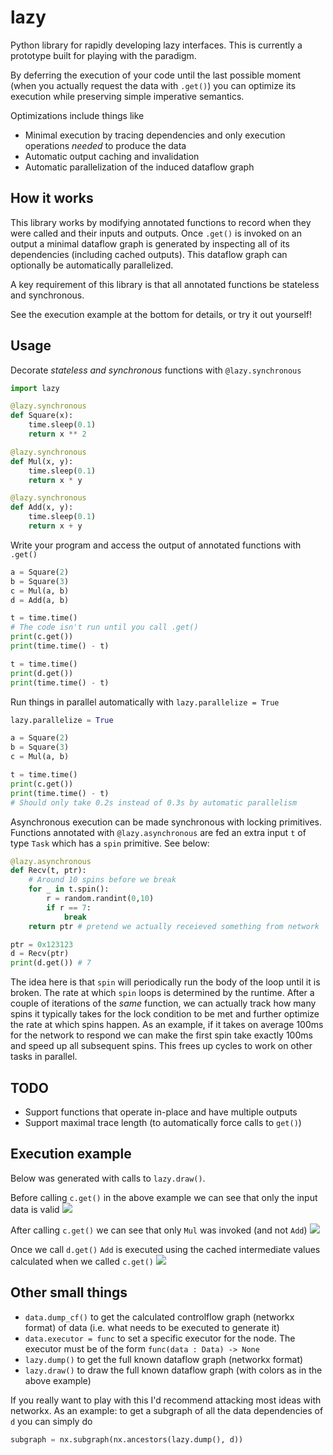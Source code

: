# lazy
Python library for rapidly developing lazy interfaces.  This is currently a prototype built for playing with the paradigm.

By deferring the execution of your code until the last possible moment (when you actually request the data with `.get()`)
you can optimize its execution while preserving simple imperative semantics.

Optimizations include things like
- Minimal execution by tracing dependencies and only execution operations *needed* to produce the data
- Automatic output caching and invalidation
- Automatic parallelization of the induced dataflow graph

## How it works

This library works by modifying annotated functions to record when they were called and their inputs and outputs.
Once `.get()` is invoked on an output a minimal dataflow graph is generated by inspecting
all of its dependencies (including cached outputs).  This dataflow graph can optionally be automatically parallelized.

A key requirement of this library is that all annotated functions be stateless and synchronous.

See the execution example at the bottom for details, or try it out yourself!

## Usage

Decorate *stateless and synchronous* functions with `@lazy.synchronous`

````python
import lazy

@lazy.synchronous
def Square(x):
    time.sleep(0.1)
    return x ** 2

@lazy.synchronous
def Mul(x, y):
    time.sleep(0.1)
    return x * y

@lazy.synchronous
def Add(x, y):
    time.sleep(0.1)
    return x + y
````

Write your program and access the output of annotated functions with `.get()`

````python
a = Square(2)
b = Square(3)
c = Mul(a, b)
d = Add(a, b)

t = time.time()
# The code isn't run until you call .get()
print(c.get())
print(time.time() - t)

t = time.time()
print(d.get())
print(time.time() - t)
````

Run things in parallel automatically with `lazy.parallelize = True`

````python
lazy.parallelize = True

a = Square(2)
b = Square(3)
c = Mul(a, b)

t = time.time()
print(c.get())
print(time.time() - t)
# Should only take 0.2s instead of 0.3s by automatic parallelism
````

Asynchronous execution can be made synchronous with locking primitives.
Functions annotated with `@lazy.asynchronous` are fed an extra input `t`
of type `Task` which has a `spin` primitive.  See below:

````python
@lazy.asynchronous
def Recv(t, ptr):
    # Around 10 spins before we break
    for _ in t.spin():
        r = random.randint(0,10)
        if r == 7:
            break
    return ptr # pretend we actually receieved something from network

ptr = 0x123123
d = Recv(ptr)
print(d.get()) # 7
````

The idea here is that `spin` will periodically run the body of the loop until it is broken.
The rate at which `spin` loops is determined by the runtime.
After a couple of iterations of the *same* function,
we can actually track how many spins it typically takes for the lock condition to be met and further optimize the rate at which spins happen.
As an example, if it takes on average 100ms for the network to respond we can make the first spin take exactly 100ms and speed up all subsequent spins.
This frees up cycles to work on other tasks in parallel.

## TODO

- Support functions that operate in-place and have multiple outputs
- Support maximal trace length (to automatically force calls to `get()`)

## Execution example

Below was generated with calls to `lazy.draw()`.

Before calling `c.get()` in the above example we can see that only the input data is valid
![](https://i.imgur.com/8jetAUY.png)

After calling `c.get()` we can see that only `Mul` was invoked (and not `Add`)
![](https://i.imgur.com/1MygD3H.png)

Once we call `d.get()` `Add` is executed using the cached intermediate values calculated when we called `c.get()`
![](https://i.imgur.com/2Hnf6XL.png)

## Other small things

- `data.dump_cf()` to get the calculated controlflow graph (networkx format) of data (i.e. what needs to be executed to generate it)
- `data.executor = func` to set a specific executor for the node.  The executor must be of the form `func(data : Data) -> None`
- `lazy.dump()` to get the full known dataflow graph (networkx format)
- `lazy.draw()` to draw the full known dataflow graph (with colors as in the above example)

If you really want to play with this I'd recommend attacking most ideas with networkx.
As an example: to get a subgraph of all the data dependencies of `d` you can simply do
````python
subgraph = nx.subgraph(nx.ancestors(lazy.dump(), d))
````

